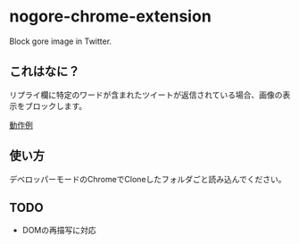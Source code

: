 # nogore-chrome-extension
Block gore image in Twitter.

## これはなに？
リプライ欄に特定のワードが含まれたツイートが返信されている場合、画像の表示をブロックします。

[動作例](https://twitter.com/kznr_luk/status/957497989760561152)

## 使い方
デベロッパーモードのChromeでCloneしたフォルダごと読み込んでください。

## TODO
- DOMの再描写に対応
